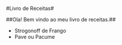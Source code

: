 #Livro de Receitas#

##Ola! Bem vindo ao meu livro de receitas.##

- Strogonoff de Frango
- Pave ou Pacume